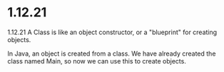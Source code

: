 # 1.12.21
1.12.21
A Class is like an object constructor, or a "blueprint" for creating objects.

In Java, an object is created from a class. We have already created the class named Main, so now we can use this to create objects.
